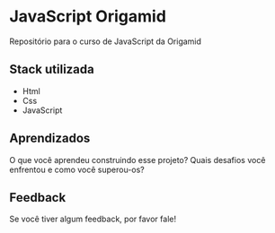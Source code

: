 # JavaScript Origamid

Repositório para o curso de JavaScript da Origamid

## Stack utilizada
- Html
- Css
- JavaScript

## Aprendizados

O que você aprendeu construindo esse projeto? Quais desafios você enfrentou e como você superou-os?

## Feedback

Se você tiver algum feedback, por favor fale!
